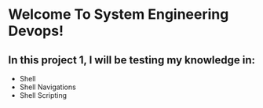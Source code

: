 # Welcome To System Engineering Devops!
 
## In this project 1,  I will be testing my knowledge in:
* Shell
* Shell Navigations
* Shell Scripting
